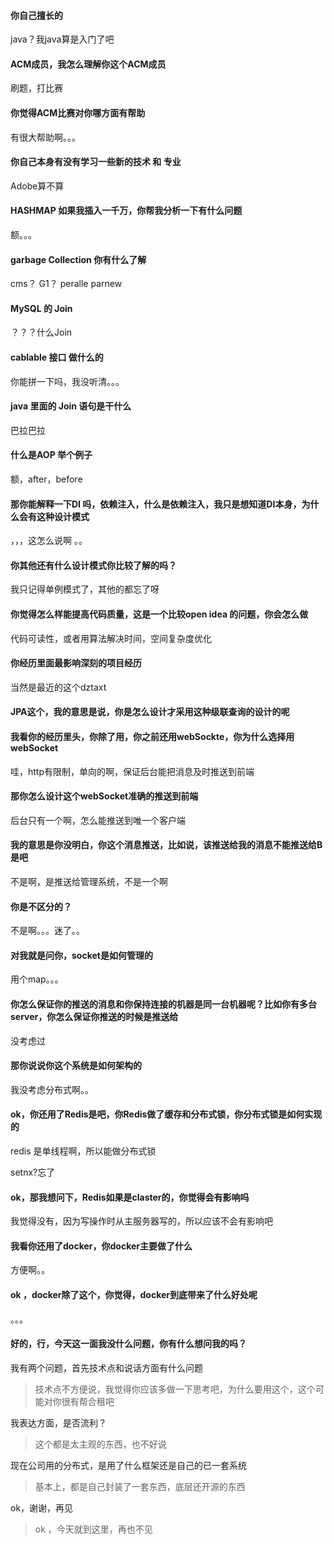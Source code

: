 #### 你自己擅长的

java？我java算是入门了吧



#### ACM成员，我怎么理解你这个ACM成员

刷题，打比赛





#### 你觉得ACM比赛对你哪方面有帮助

有很大帮助啊。。。



#### 你自己本身有没有学习一些新的技术 和 专业 

Adobe算不算 



#### HASHMAP 如果我插入一千万，你帮我分析一下有什么问题

额。。。

#### garbage Collection 你有什么了解

cms？ G1？ peralle  parnew  



#### MySQL 的 Join 

？？？什么Join



#### cablable 接口 做什么的

你能拼一下吗，我没听清。。。



#### java 里面的 Join 语句是干什么

巴拉巴拉

#### 什么是AOP 举个例子

额，after，before 

#### 那你能解释一下DI 吗，依赖注入，什么是依赖注入，我只是想知道DI本身，为什么会有这种设计模式

，，，这怎么说啊 。。



#### 你其他还有什么设计模式你比较了解的吗？

我只记得单例模式了，其他的都忘了呀



#### 你觉得怎么样能提高代码质量，这是一个比较open idea 的问题，你会怎么做

代码可读性，或者用算法解决时间，空间复杂度优化



#### 你经历里面最影响深刻的项目经历

当然是最近的这个dztaxt



#### JPA这个，我的意思是说，你是怎么设计才采用这种级联查询的设计的呢





#### 我看你的经历里头，你除了用，你之前还用webSockte，你为什么选择用webSocket

哇，http有限制，单向的啊，保证后台能把消息及时推送到前端



#### 那你怎么设计这个webSocket准确的推送到前端

后台只有一个啊，怎么能推送到唯一个客户端



#### 我的意思是你没明白，你这个消息推送，比如说，该推送给我的消息不能推送给B是吧

不是啊，是推送给管理系统，不是一个啊

#### 你是不区分的？

不是啊。。。迷了。。

#### 对我就是问你，socket是如何管理的

用个map。。。



#### 你怎么保证你的推送的消息和你保持连接的机器是同一台机器呢？比如你有多台server，你怎么保证你推送的时候是推送给

没考虑过

#### 那你说说你这个系统是如何架构的

我没考虑分布式啊。。



#### ok，你还用了Redis是吧，你Redis做了缓存和分布式锁，你分布式锁是如何实现的

redis 是单线程啊，所以能做分布式锁

setnx?忘了

#### ok，那我想问下，Redis如果是claster的，你觉得会有影响吗

我觉得没有，因为写操作时从主服务器写的，所以应该不会有影响吧



#### 我看你还用了docker，你docker主要做了什么

方便啊。。



#### ok ，docker除了这个，你觉得，docker到底带来了什么好处呢

。。。



#### 好的，行，今天这一面我没什么问题，你有什么想问我的吗？

我有两个问题，首先技术点和说话方面有什么问题

> 技术点不方便说，我觉得你应该多做一下思考吧，为什么要用这个，这个可能对你很有帮合租吧

我表达方面，是否流利？

> 这个都是太主观的东西，也不好说

现在公司用的分布式，是用了什么框架还是自己的已一套系统

> 基本上，都是自己封装了一套东西，底层还开源的东西

ok，谢谢，再见

> ok ，今天就到这里，再也不见























